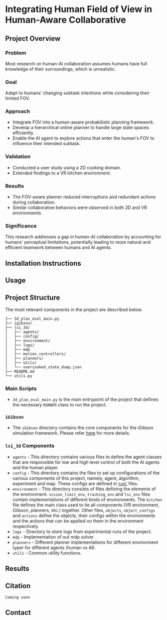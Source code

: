 # Integrating Human Field of View in Human-Aware Collaborative #

## Project Overview ##

### Problem ###
Most research on human-AI collaboration assumes humans have full knowledge of their surroundings, 
which is unrealistic.

### Goal ###
Adapt to humans' changing subtask intentions while considering their limited FOV.

### Approach ###
- Integrate FOV into a human-aware probabilistic planning framework.
- Develop a hierarchical online planner to handle large state spaces efficiently.
- Enable the AI agent to explore actions that enter the human's FOV to influence their intended subtask.

### Validation ###
- Conducted a user study using a 2D cooking domain.
- Extended findings to a VR kitchen environment.

### Results ###
- The FOV-aware planner reduced interruptions and redundant actions during collaboration.
- Similar collaborative behaviors were observed in both 2D and VR environments.

### Significance ###
This research addresses a gap in human-AI collaboration by accounting for humans' perceptual 
limitations, potentially leading to more natural and efficient teamwork between humans and AI
agents.

## Installation Instructions ## 

## Usage ##

## Project Structure ##
The most relevant components in the project are described below.
```
├── 3d_plan_eval_main.py
├── igibson/
├── lsi_3d/
│   ├── agents/
│   ├── config/
│   ├── environment/
│   ├── logs/
│   ├── mdp
│   ├── motion_controllers/
│   ├── planners/
│   ├── utils/
│   └── overcooked_state_dump.json
├── README.md
└── utils.py
```

### Main Scripts ###
- `3d_plan_eval_main.py` is the main entrypoint of the project that defines the necessary `RUNNER` class to 
    run the project.
### `iGibson` ###
- The `iGibson` directory contains the core components for the iGibson simulation framework. Please refer 
    [here](https://github.com/StanfordVL/iGibson) for more details.

### `lsi_3d` Components ###
- `agents` - This directory contains various files to define the agent classes that are responsible for low and high 
    level control of both the AI agents and the human player.
- `config` - This directory contains the files to set up configurations of the various components of this 
  project, namely, agent, algorithm, experiment and map. These configs are defined in
  [`toml`](https://toml.io/en/) files. 
- `environment` - This directory consists of files defining the elements of the environment. `vision_limit_env`, 
  `tracking_env` and `lsi_env` files contain implementations of different kinds of environments. The `kitchen` file
  defines the main class used to tie all components (VR environment, iGibson, planners, etc.) together. Other files, 
  `objects`, `object_configs` and `actions` define the objects, their configs within the environments and the actions
  that can be applied on them in the environment respectively.
- `logs` - Directory to store logs from experimental runs of the project.
- `mdp` - Implementation of out mdp solver.
- `planners` - Different planner implementations for different environment typer for different agents (human vs AI).
- `utils` - Common utility functions.

## Results ##

## Citation ##
```
Coming soon
```

## Contact ##
